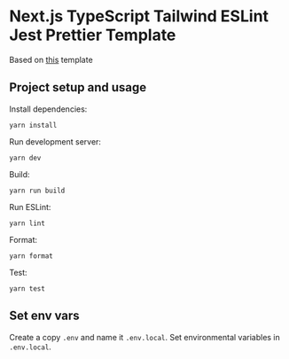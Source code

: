# Next.js TypeScript Tailwind ESLint Jest Prettier Template

Based on [this](https://github.com/paulintrognon/next-typescript) template

## Project setup and usage

Install dependencies:

```
yarn install
```

Run development server:

```
yarn dev
```

Build:

```
yarn run build
```

Run ESLint:

```
yarn lint
```

Format:

```
yarn format
```

Test:

```
yarn test
```

## Set env vars

Create a copy `.env` and name it `.env.local`.
Set environmental variables in `.env.local`.
